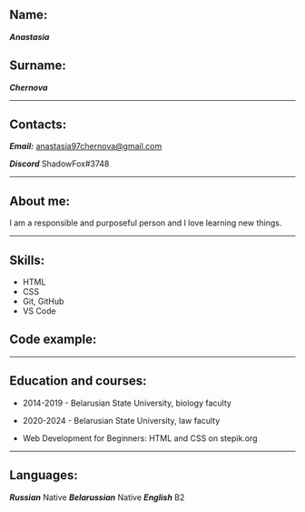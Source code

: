 ## Name:
***Anastasia***
## Surname:
***Chernova***
- - -
## Contacts:
***Email:*** anastasia97chernova@gmail.com

***Discord*** ShadowFox#3748
- - -
## About me:
I am a responsible and purposeful person and I love learning new things.
- - -
## Skills:
* HTML 
* CSS 
* Git, GitHub
* VS Code

## Code example:
- - -
## Education and courses:
* 2014-2019 - Belarusian State University, biology faculty
* 2020-2024 - Belarusian State University, law faculty

* Web Development for Beginners: HTML and CSS on stepik.org
- - -
## Languages:
***Russian*** Native
***Belarussian*** Native
***English*** B2
